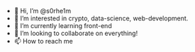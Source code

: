 - 👋 Hi, I’m @s0rhe1m
- 👀 I’m interested in crypto, data-science, web-development.
- 🌱 I’m currently learning front-end
- 💞️ I’m looking to collaborate on everything! 
- 📫 How to reach me 

<!---
s0rhe1m/s0rhe1m is a ✨ special ✨ repository because its `README.md` (this file) appears on your GitHub profile.
You can click the Preview link to take a look at your changes.
--->
